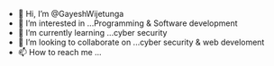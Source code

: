 - 👋 Hi, I’m @GayeshWijetunga
- 👀 I’m interested in ...Programming & Software development
- 🌱 I’m currently learning ...cyber security
- 💞️ I’m looking to collaborate on ...cyber security & web develoment
- 📫 How to reach me ...

<!---
GayeshWijetunga/GayeshWijetunga is a ✨ special ✨ repository because its `README.md` (this file) appears on your GitHub profile.
You can click the Preview link to take a look at your changes.
--->
